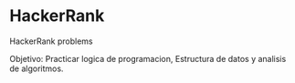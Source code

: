 # HackerRank
HackerRank problems


Objetivo: Practicar logica de programacion, Estructura de datos y analisis de algoritmos. 
